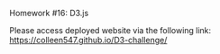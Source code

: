 Homework #16: D3.js

Please access deployed website via the following link: https://colleen547.github.io/D3-challenge/
